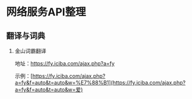 # 网络服务API整理

## 翻译与词典

1.  金山词霸翻译

    地址：https://fy.iciba.com/ajax.php?a=fy


    示例：[https://fy.iciba.com/ajax.php?a=fy&f=auto&t=auto&w=%E7%88%B1](https://fy.iciba.com/ajax.php?a=fy&f=auto&t=auto&w=爱)